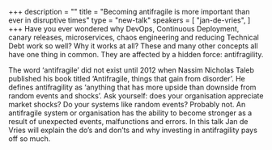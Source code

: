 +++
description = ""
title = "Becoming antifragile is more important than ever in disruptive times"
type = "new-talk"
speakers = [
        "jan-de-vries",
]
+++
Have you ever wondered why DevOps, Continuous Deployment, canary releases, microservices, chaos engineering and reducing Technical Debt work so well? Why it works at all? These and many other concepts all have one thing in common. They are affected by a hidden force: antifragility.

The word ‘antifragile’ did not exist until 2012 when Nassim Nicholas Taleb published his book titled ‘Antifragile, things that gain from disorder’. He defines antifragility as ‘anything that has more upside than downside from random events and shocks’. Ask yourself: does your organisation appreciate market shocks? Do your systems like random events? Probably not.
An antifragile system or organisation has the ability to become stronger as a result of unexpected events, malfunctions and errors.
In this talk Jan de Vries will explain the do’s and don’ts and why investing in antifragility pays off so much.